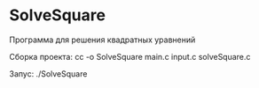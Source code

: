 # SolveSquare
Программа для решения квадратных уравнений

Сборка проекта: cc -o SolveSquare main.c input.c solveSquare.c

Запус: ./SolveSquare
